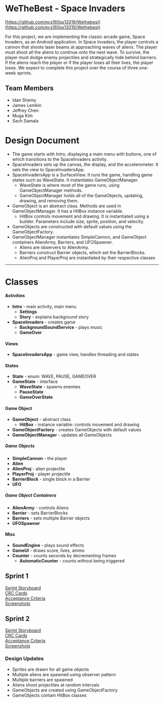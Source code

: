 # WeTheBest - Space Invaders
[https://github.com/ecs160ss12019/Wethebest](https://github.com/ecs160ss12019/Wethebest)

For this project, we are implementing the classic arcade game, Space Invaders, as an Android application. In Space Invaders, the player controls a cannon that shoots laser beams at approaching waves of aliens. The player must shoot all the aliens to continue onto the next wave. To survive, the player must dodge enemy projectiles and strategically hide behind barriers. If the aliens reach the player or if the player loses all their lives, the player loses.  We expect to complete this project over the course of three one-week sprints.

## Team Members
* Idan Shemy
* James Lemkin
* Jeffrey Chen
* Muga Kim
* Sach Samala

# **Design Document**
* The game starts with Intro, displaying a main menu with buttons, one of which transitions to the SpaceInvaders activity.
* SpaceInvaders sets up the canvas, the display, and the accelerometer. It sets the view to SpaceInvadersApp.
* SpaceInvadersApp is a SurfaceView. It runs the game, handling game states such as WaveState. It instantiates GameObjectManager.
   * WaveState is where most of the game runs, using GameObjectManager methods.
   * GameObjectManager holds all of the GameObjects, updating, drawing, and removing them.  
* GameObject is an abstract class. Methods are used in GameObjectManager. It has a HitBox instance variable.
   * HitBox controls movement and drawing. It is instantiated using a builder. Parameters include size, sprite, position, and velocity.
* GameObjects are constructed with default values using the GameObjectFactory.
* GameObjectManager instantiates SimpleCannon, and GameObject containers AlienArmy, Barriers, and UFOSpawner.
   * Aliens are observers to AlienArmy.
   * Barriers construct Barrier objects, which set the BarrierBlocks.
   * AlienProj and PlayerProj are instantiated by their respective classes
---
# **Classes**  
#### Activities
* **Intro** - main activity, main menu
    * **Settings** 
    * **Story** - explains background story
* **SpaceInvaders** - creates game
    * **BackgroundSoundService** - plays music
    * **GameOver**

#### Views
* **SpaceInvadersApp** - game view, handles threading and states

#### States
* **State** - enum: WAVE, PAUSE, GAMEOVER
* **GameState** - interface
    * **WaveState** - spawns enemies
    * **PauseState**
    * **GameOverState**

#### Game Object
* **GameObject** - abstract class
    * **HitBox** - instance variable: controls movement and drawing
* **GameObjectFactory** - creates GameObjects with default values
* **GameObjectManager** - updates all GameObjects

##### *Game Objects*
* **SimpleCannon** - the player
* **Alien**
* **AlienProj** - alien projectile
* **PlayerProj** - player projectile
* **BarrierBlock** - single block in a Barrier
* **UFO**

##### *Game Object Containers*
* **AlienArmy** - controls Aliens
* **Barrier** - sets BarrierBlocks
* **Barriers** - sets multiple Barrier objects
* **UFOSpawner**

#### Misc
* **SoundEngine** - plays sound effects
* **GameUI** - draws score, lives, ammo
* **Counter** - counts seconds by decrementing frames
    * **AutomaticCounter** - counts without being triggered

## Sprint 1
[Sprint Storyboard](https://github.com/ecs160ss12019/Wethebest/blob/master/Sprint1/Sprint_Storyboard.png)  
[CRC Cards](https://github.com/ecs160ss12019/Wethebest/blob/master/Sprint1/CRC_Cards.png)   
[Acceptance Criteria](https://github.com/ecs160ss12019/Wethebest/blob/master/Sprint1/Acceptance_Criteria.md)  
[Screenshots](https://github.com/ecs160ss12019/Wethebest/blob/master/Sprint1/Screenshots.md)  

## Sprint 2
[Sprint Storyboard](https://github.com/ecs160ss12019/Wethebest/blob/master/Sprint2/Sprint_Storyboard.png)  
[CRC Cards](https://github.com/ecs160ss12019/Wethebest/blob/master/Sprint2/CRC_Cards.png)  
[Acceptance Criteria](https://github.com/ecs160ss12019/Wethebest/blob/master/Sprint2/Acceptance_Criteria.md)  
[Screenshots](https://github.com/ecs160ss12019/Wethebest/blob/master/Sprint2/Screenshots.md)  

### Design Updates
* Sprites are drawn for all game objects
* Multiple aliens are spawned using observer pattern
* Multiple barriers are spawned
* Aliens shoot projectiles at random intervals
* GameObjects are created using GameObjectFactory
* GameObjects contain HitBox classes
